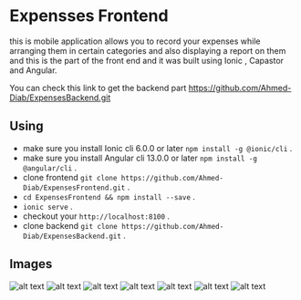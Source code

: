 # Expensses Frontend 
this is mobile application allows you to record your expenses while arranging them in certain categories and also displaying a report on them and this is the part of the front end and it was built using Ionic , Capastor and Angular.

You can check this link to get the backend part https://github.com/Ahmed-Diab/ExpensesBackend.git
## Using 
- make sure you install Ionic cli 6.0.0 or later `npm install -g @ionic/cli` .
- make sure you install Angular cli 13.0.0 or later `npm install -g @angular/cli` .
- clone frontend `git clone https://github.com/Ahmed-Diab/ExpensesFrontend.git` .
- `cd ExpensesFrontend && npm install --save` .
- `ionic serve` .
- checkout your `http://localhost:8100` .
- clone backend `git clone https://github.com/Ahmed-Diab/ExpensesBackend.git` .
 
## Images
![alt text](./src/assets/images/signin.PNG)
![alt text](./src/assets/images/sign-up.PNG)
![alt text](./src/assets/images/home.PNG)
![alt text](./src/assets/images/categories.PNG)
![alt text](./src/assets/images/add-category.PNG)
![alt text](./src/assets/images/expensses.PNG)
![alt text](./src/assets/images/add-expensse.PNG)
